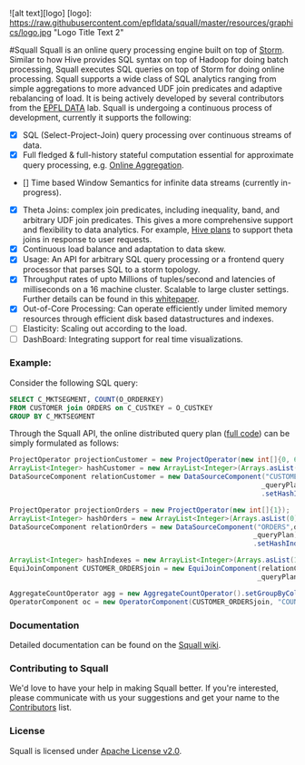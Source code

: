 ![alt text][logo]
[logo]: https://raw.githubusercontent.com/epfldata/squall/master/resources/graphics/logo.jpg "Logo Title Text 2"

#Squall
Squall is an online query processing engine built on top of [Storm](https://github.com/nathanmarz/storm). Similar to how Hive provides SQL syntax on top of Hadoop for doing batch processing, Squall executes SQL queries on top of Storm for doing online processing. Squall supports a wide class of SQL analytics ranging from simple aggregations to more advanced UDF join predicates and adaptive rebalancing of load. It is being actively developed by several contributors from the [EPFL DATA](http://data.epfl.ch/) lab. Squall is undergoing a continuous process of development, currently it supports the following:

- [x] SQL (Select-Project-Join) query processing over continuous streams of data.
- [x] Full fledged & full-history stateful computation essential for approximate query processing, e.g. [Online Aggregation](http://en.wikipedia.org/wiki/Online_aggregation).
- [] Time based Window Semantics for infinite data streams (currently in-progress).
- [x] Theta Joins: complex join predicates, including inequality, band, and arbitrary UDF join predicates. This gives a more comprehensive support and flexibility to data analytics. For example, [Hive plans](https://cwiki.apache.org/confluence/display/Hive/Theta+Join) to support theta joins in response to user requests.
- [x] Continuous load balance and adaptation to data skew.
- [x] Usage: An API for arbitrary SQL query processing or a frontend query processor that parses SQL to a storm topology.
- [x] Throughput rates of upto Millions of tuples/second and latencies of milliseconds on a 16 machine cluster. Scalable to large cluster settings. Further details can be found in this [whitepaper](http://www.vldb.org/pvldb/vol7/p441-elseidy.pdf).
- [x] Out-of-Core Processing: Can operate efficiently under limited memory resources through efficient disk based datastructures and indexes.
- [ ] Elasticity: Scaling out according to the load.
- [ ] DashBoard: Integrating support for real time visualizations.

### Example:
Consider the following SQL query:
```sql
SELECT C_MKTSEGMENT, COUNT(O_ORDERKEY)
FROM CUSTOMER join ORDERS on C_CUSTKEY = O_CUSTKEY
GROUP BY C_MKTSEGMENT
```
Through the Squall API, the online distributed query plan ([full code](https://github.com/epfldata/squall/blob/master/src/plan_runner/query_plans/HyracksPlan.java)) can be simply formulated as follows:

```java
ProjectOperator projectionCustomer = new ProjectOperator(new int[]{0, 6});
ArrayList<Integer> hashCustomer = new ArrayList<Integer>(Arrays.asList(0));
DataSourceComponent relationCustomer = new DataSourceComponent("CUSTOMER",dataPath + "customer" + extension,
                                                              _queryPlan).addOperator(projectionCustomer)
                                                              .setHashIndexes(hashCustomer);

ProjectOperator projectionOrders = new ProjectOperator(new int[]{1});
ArrayList<Integer> hashOrders = new ArrayList<Integer>(Arrays.asList(0));
DataSourceComponent relationOrders = new DataSourceComponent("ORDERS",dataPath + "orders" + extension,
                                                            _queryPlan).addOperator(projectionOrders)
                                                            .setHashIndexes(hashOrders);

ArrayList<Integer> hashIndexes = new ArrayList<Integer>(Arrays.asList(1));
EquiJoinComponent CUSTOMER_ORDERSjoin = new EquiJoinComponent(relationCustomer,relationOrders,
                                                             _queryPlan).setHashIndexes(hashIndexes);

AggregateCountOperator agg = new AggregateCountOperator().setGroupByColumns(Arrays.asList(1));
OperatorComponent oc = new OperatorComponent(CUSTOMER_ORDERSjoin, "COUNTAGG", _queryPlan).setOperator(agg);
```


### Documentation
Detailed documentation can be found on the [Squall wiki](http://github.com/epfldata/squall/wiki).

### Contributing to Squall
We'd love to have your help in making Squall better. If you're interested, please communicate with us your suggestions and get your name to the [Contributors](https://github.com/epfldata/squall/wiki/Contributors) list.

### License
Squall is licensed under [Apache License v2.0](http://www.apache.org/licenses/LICENSE-2.0.html).
